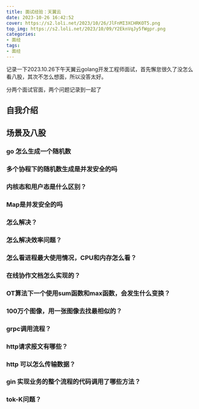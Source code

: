 ```yaml
---
title: 面试经验：天翼云
date: 2023-10-26 16:42:52
cover: https://s2.loli.net/2023/10/26/JlFnMI3XCHRKOT5.png
top_img: https://s2.loli.net/2023/10/09/Y2EknVqJy5fWgpr.png
categories:
- 面经
tags:
- 面经
---
```


记录一下2023.10.26下午天翼云golang开发工程师面试，首先懈怠很久了没怎么看八股，其次不怎么想面，所以没答太好。

分两个面试官面，两个问题记录到一起了

## 自我介绍

## 场景及八股

### go 怎么生成一个随机数

### 多个协程下的随机数生成是并发安全的吗

### 内核态和用户态是什么区别？

### Map是并发安全的吗

### 怎么解决？

### 怎么解决效率问题？

### 怎么看进程最大使用情况，CPU和内存怎么看？

### 在线协作文档怎么实现的？

### OT算法下一个使用sum函数和max函数，会发生什么变换？

### 100万个图像，用一张图像去找最相似的？

### grpc调用流程？

### http请求报文有哪些？

### http 可以怎么传输数据？

### gin 实现业务的整个流程的代码调用了哪些方法？

### tok-K问题？
